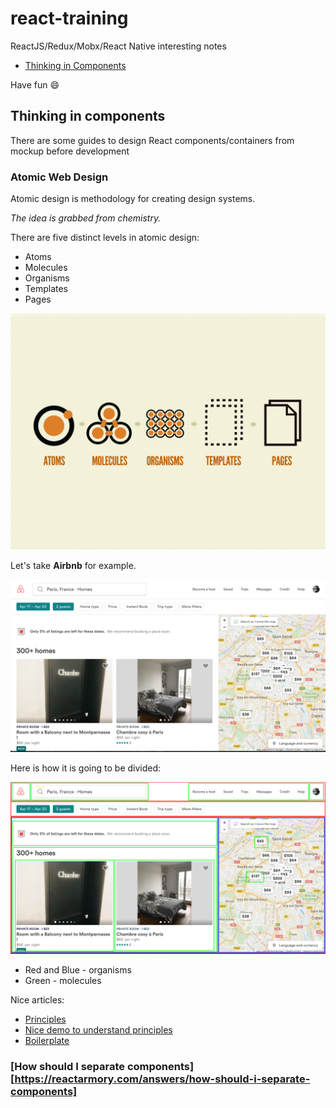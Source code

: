 # react-training

ReactJS/Redux/Mobx/React Native interesting notes

- [Thinking in Components](#thinking-in-components)

Have fun :smile:

## Thinking in components

There are some guides to design React components/containers from mockup before development

### Atomic Web Design

Atomic design is methodology for creating design systems.

*The idea is grabbed from chemistry.*

There are five distinct levels in atomic design:
* Atoms
* Molecules
* Organisms
* Templates
* Pages

![Atomic Design](/atomic-design.png?raw=true)

Let's take **Airbnb** for example.

![Airbnb Example](/airbnb.png?raw=true)

Here is how it is going to be divided:

![Airbnb Example](/airbnb-structured.png?raw=true)

* Red and Blue - organisms
* Green - molecules

Nice articles:
* [Principles](http://bradfrost.com/blog/post/atomic-web-design)
* [Nice demo to understand principles](http://demo.patternlab.io/)
* [Boilerplate](https://arc.js.org/)

### [How should I separate components][https://reactarmory.com/answers/how-should-i-separate-components]